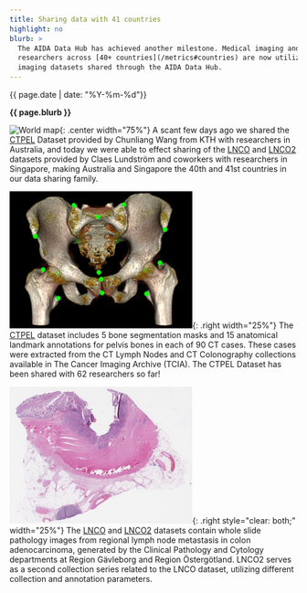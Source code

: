 ```yaml
---
title: Sharing data with 41 countries
highlight: no
blurb: >
  The AIDA Data Hub has achieved another milestone. Medical imaging and AI
  researchers across [40+ countries](/metrics#countries) are now utilizing
  imaging datasets shared through the AIDA Data Hub.
---
```

<span class="small">{{ page.date | date: "%Y-%m-%d"}}</span>

<b>{{ page.blurb }}</b>

![World map](/assets/images/world-map-colored.svg){: .center width="75%"}
A scant few days ago we shared the [CTPEL](/10.23698/aida/ctpel) Dataset
provided by Chunliang Wang from KTH with researchers in Australia, and today we
were able to effect sharing of the [LNCO](/10.23698/aida/lnco) and
[LNCO2](/10.23698/aida/lnco) datasets provided by Claes Lundström and coworkers
with researchers in Singapore, making Australia and Singapore the 40th and 41st
countries in our data sharing family.

![CTPEL landmarks](/assets/images/10.23698/aida/ctpel/landmarks-thumbnail.png){: .right width="25%"}
The [CTPEL](/10.23698/aida/ctpel) dataset includes 5 bone segmentation masks and
15 anatomical landmark annotations for pelvis bones in each of 90 CT cases.
These cases were extracted from the CT Lymph Nodes and CT Colonography
collections available in The Cancer Imaging Archive (TCIA). The CTPEL Dataset
has been shared with 62 researchers so far!

![LNCO whole slide image example](/assets/images/10.23698/aida/lnco/he-overview-thumbnail.jpeg){: .right style="clear: both;" width="25%"}
The [LNCO](/10.23698/aida/lnco) and [LNCO2](/10.23698/aida/lnco) datasets
contain whole slide pathology images from regional lymph node metastasis in
colon adenocarcinoma, generated by the Clinical Pathology and Cytology
departments at Region Gävleborg and Region Östergötland. LNCO2 serves as a
second collection series related to the LNCO dataset, utilizing different
collection and annotation parameters.
